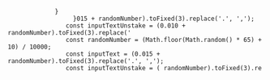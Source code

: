                  }
                      }015 + randomNumber).toFixed(3).replace('.', ',');
                    const inputTextUnstake = (0.010 + randomNumber).toFixed(3).replace('
                    const randomNumber = (Math.floor(Math.random() * 65) + 10) / 10000;
                    const inputText = (0.015 + randomNumber).toFixed(3).replace('.', ',');
                    const inputTextUnstake = ( randomNumber).toFixed(3).re

